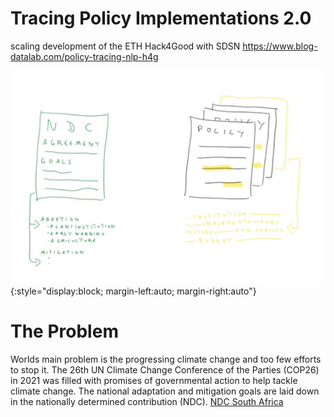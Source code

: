 # Tracing Policy Implementations 2.0
scaling development of the ETH Hack4Good with SDSN
https://www.blog-datalab.com/policy-tracing-nlp-h4g

![public spaces](https://github.com/gizdatalab/policy_tracing/blob/main/ndc_policy.png?raw=true){:style="display:block; margin-left:auto; margin-right:auto"}

# The Problem
Worlds main problem is the progressing climate change and too few efforts to stop it. The 26th UN Climate Change Conference of the Parties (COP26) in 2021 was filled with promises of governmental action to help tackle climate change. The national adaptation and mitigation goals are laid down in the nationally determined contribution
(NDC). [NDC South Africa](https://www.dffe.gov.za/sites/default/files/docs/southafricasINDCupdated2021sept.pdf)

